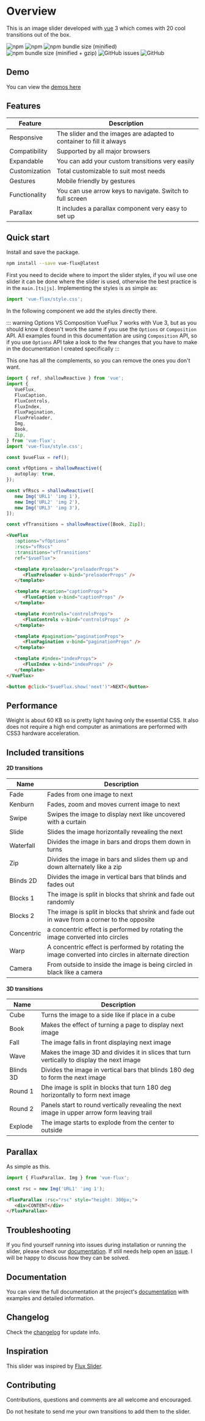 ---
---

# Overview

This is an image slider developed with [vue](https://vuejs.org/) 3 which comes with 20 cool transitions out of the box.

![npm](https://img.shields.io/npm/v/vue-flux/latest.svg?style=flat-square)
![npm](https://img.shields.io/npm/dt/vue-flux.svg?style=flat-square)
![npm bundle size (minified)](https://img.shields.io/bundlephobia/min/vue-flux/latest.svg?style=flat-square)
![npm bundle size (minified + gzip)](https://img.shields.io/bundlephobia/minzip/vue-flux/latest.svg?style=flat-square)
![GitHub issues](https://img.shields.io/github/issues-raw/ragnarlotus/vue-flux.svg?style=flat-square)
![GitHub](https://img.shields.io/github/license/mashape/apistatus.svg?style=flat-square)

## Demo

You can view the [demos here](../../demos/demos)

## Features

| Feature | Description |
|---------|-------------|
| Responsive | The slider and the images are adapted to container to fill it always |
| Compatibility | Supported by all major browsers |
| Expandable | You can add your custom transitions very easily |
| Customization | Total customizable to suit most needs |
| Gestures | Mobile friendly by gestures |
| Functionality | You can use arrow keys to navigate. Switch to full screen |
| Parallax | It includes a parallax component very easy to set up |

## Quick start

Install and save the package.

``` bash
npm install --save vue-flux@latest
```

First you need to decide where to import the slider styles, if you wil use one slider it can be done where the slider is used, otherwise the best practice is in the `main.[ts|js]`. Implementing the styles is as simple as:

``` ts
import 'vue-flux/style.css';
```

In the following component we add the styles directly there.

::: warning Options VS Composition
VueFlux 7 works with Vue 3, but as you should know it doesn't work the same if you use the `Options` or `Composition` API. All examples found in this documentation are using `Composition` API, so if you use `Options` API take a look to the few changes that you have to make in the documentation I created specifically
:::

This one has all the complements, so you can remove the ones you don't want.

``` ts
import { ref, shallowReactive } from 'vue';
import {
   VueFlux,
   FluxCaption,
   FluxControls,
   FluxIndex,
   FluxPagination,
   FluxPreloader,
   Img,
   Book,
   Zip,
} from 'vue-flux';
import 'vue-flux/style.css';

const $vueFlux = ref();

const vfOptions = shallowReactive({
   autoplay: true,
});

const vfRscs = shallowReactive([
   new Img('URL1' 'img 1'),
   new Img('URL2' 'img 2'),
   new Img('URL3' 'img 3'),
]);

const vfTransitions = shallowReactive([Book, Zip]);
```

``` html
<VueFlux
   :options="vfOptions"
   :rscs="vfRscs"
   :transitions="vfTransitions"
   ref="$vueFlux">

   <template #preloader="preloaderProps">
      <FluxPreloader v-bind="preloaderProps" />
   </template>

   <template #caption="captionProps">
      <FluxCaption v-bind="captionProps" />
   </template>

   <template #controls="controlsProps">
      <FluxControls v-bind="controlsProps" />
   </template>

   <template #pagination="paginationProps">
      <FluxPagination v-bind="paginationProps" />
   </template>

   <template #index="indexProps">
      <FluxIndex v-bind="indexProps" />
   </template>
</VueFlux>

<button @click="$vueFlux.show('next')">NEXT</button>
```

## Performance

Weight is about 60 KB so is pretty light having only the essential CSS. It also does not require a high end computer as animations are performed with CSS3 hardware acceleration.

## Included transitions

#### 2D transitions

| Name | Description |
|------|-------------|
| Fade | Fades from one image to next |
| Kenburn | Fades, zoom and moves current image to next |
| Swipe | Swipes the image to display next like uncovered with a curtain |
| Slide | Slides the image horizontally revealing the next |
| Waterfall | Divides the image in bars and drops them down in turns |
| Zip | Divides the image in bars and slides them up and down alternately like a zip |
| Blinds 2D | Divides the image in vertical bars that blinds and fades out |
| Blocks 1 | The image is split in blocks that shrink and fade out randomly |
| Blocks 2 | The image is split in blocks that shrink and fade out in wave from a corner to the opposite |
| Concentric | a concentric effect is performed by rotating the image converted into circles |
| Warp | A concentric effect is performed by rotating the image converted into circles in alternate direction|
| Camera | From outside to inside the image is being circled in black like a camera |

#### 3D transitions

| Name | Description |
|------|-------------|
| Cube | Turns the image to a side like if place in a cube  |
| Book | Makes the effect of turning a page to display next image |
| Fall | The image falls in front displaying next image |
| Wave | Makes the image 3D and divides it in slices that turn vertically to display the next image |
| Blinds 3D | Divides the image in vertical bars that blinds 180 deg to form the next image |
| Round 1 | Dhe image is split in blocks that turn 180 deg horizontally to form next image |
| Round 2 | Panels start to round vertically revealing the next image in upper arrow form leaving trail |
| Explode | The image starts to explode from the center to outside |

## Parallax

As simple as this.

``` ts
import { FluxParallax, Img } from 'vue-flux';

const rsc = new Img('URL1' 'img 1');
```

``` html
<FluxParallax :rsc="rsc" style="height: 300px;">
   <div>CONTENT</div>
</FluxParallax>
```

## Troubleshooting

If you find yourself running into issues during installation or running the slider, please check our [documentation](overview). If still needs help open an [issue](https://github.com/ragnarlotus/vue-flux/issues/new). I will be happy to discuss how they can be solved.

## Documentation

You can view the full documentation at the project's [documentation](overview) with examples and detailed information.

## Changelog

Check the [changelog](changelog) for update info.

## Inspiration

This slider was inspired by [Flux Slider](http://joelambert.co.uk/flux/).

## Contributing

Contributions, questions and comments are all welcome and encouraged.

Do not hesitate to send me your own transitions to add them to the slider.
